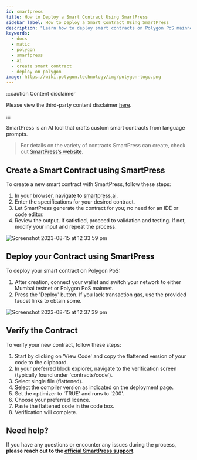 ```yaml
---
id: smartpress
title: How to Deploy a Smart Contract Using SmartPress
sidebar_label: How to Deploy a Smart Contract Using SmartPress
description: "Learn how to deploy smart contracts on Polygon PoS mainnet using SmartPress."
keywords:
  - docs
  - matic
  - polygon
  - smartpress
  - ai
  - create smart contract
  - deploy on polygon
image: https://wiki.polygon.technology/img/polygon-logo.png
---
```


:::caution Content disclaimer

Please view the third-party content disclaimer [<ins>here</ins>](https://github.com/0xPolygon/wiki/blob/master/CONTENT_DISCLAIMER.md).

:::

SmartPress is an AI tool that crafts custom smart contracts from language prompts.

> For details on the variety of contracts SmartPress can create, check out [SmartPress’s website](https://smartpress.ai).

## Create a Smart Contract using SmartPress

To create a new smart contract with SmartPress, follow these steps:

1. In your browser, navigate to [smartpress.ai](smartpress.ai).
2. Enter the specifications for your desired contract.
3. Let SmartPress generate the contract for you; no need for an IDE or code editor.
4. Review the output. If satisfied, proceed to validation and testing. If not, modify your input and repeat the process.

![Screenshot 2023-08-15 at 12 33 59 pm](https://github.com/crokau/wiki/assets/71380821/c43ccb48-3b1b-4cad-814b-8eddc0f735c1)

## Deploy your Contract using SmartPress

To deploy your smart contract on Polygon PoS:

1. After creation, connect your wallet and switch your network to either Mumbai testnet or Polygon PoS mainnet.
2. Press the 'Deploy' button. If you lack transaction gas, use the provided faucet links to obtain some.

![Screenshot 2023-08-15 at 12 37 39 pm](https://github.com/crokau/wiki/assets/71380821/ea20889b-1b5e-44b7-ba9c-f208abf1e944)

## Verify the Contract


To verify your new contract, follow these steps:

1. Start by clicking on 'View Code' and copy the flattened version of your code to the clipboard.
2. In your preferred block explorer, navigate to the verification screen (typically found under 'contracts/code').
3. Select single file (flattened).
4. Select the compiler version as indicated on the deployment page.
5. Set the optimizer to 'TRUE' and runs to '200'.
6. Choose your preferred licence.
7. Paste the flattened code in the code box.
8. Verification will complete.

## Need help?

If you have any questions or encounter any issues during the process, **please reach out to the [official SmartPress support](contact@smartpress.ai)**.
